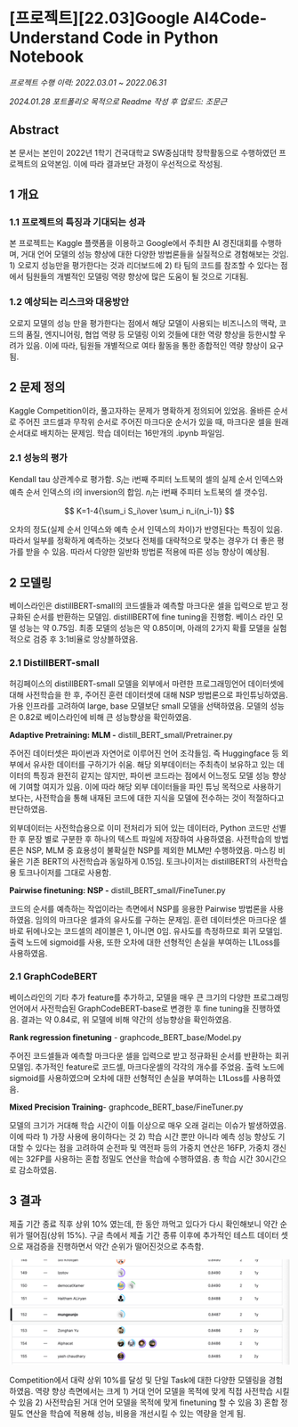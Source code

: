 # [프로젝트][22.03]Google AI4Code-Understand Code in Python Notebook

*프로젝트 수행 이력: 2022.03.01 ~ 2022.06.31*

*2024.01.28 포트폴리오 목적으로  Readme 작성 후 업로드: 조문근*

## Abstract

본 문서는 본인이 2022년 1학기 건국대학교 SW중심대학 장학활동으로 수행하였던 프로젝트의 요약본임. 이에 따라 결과보단 과정이 우선적으로 작성됨. 

## 1 개요

### 1.1 프로젝트의 특징과 기대되는 성과

본 프로젝트는 Kaggle 플랫폼을 이용하고 Google에서 주최한 AI 경진대회를 수행하며, 거대 언어 모델의 성능 향상에 대한 다양한 방법론들을 실질적으로 경험해보는 것임. 1) 오로지 성능만을 평가한다는 것과 리더보드에 2) 타 팀의 코드를 참조할 수 있다는 점에서 팀원들의 개별적인 모델링 역량 향상에 많은 도움이 될 것으로 기대됨.

### 1.2 예상되는 리스크와 대응방안

오로지 모델의 성능 만을 평가한다는 점에서 해당 모델이 사용되는 비즈니스의 맥락, 코드의 품질, 엔지니어링, 협업 역량 등 모델링 이외 것들에 대한 역량 향상을 등한시할 우려가 있음. 이에 따라, 팀원들 개별적으로 여타 활동을 통한 종합적인 역량 향상이 요구됨.

## 2 문제 정의

Kaggle Competition이라, 풀고자하는 문제가 명확하게 정의되어 있었음. 올바른 순서로 주어진 코드셀과 무작위 순서로 주어진 마크다운 순서가 있을 때, 마크다운 셀을 원래 순서대로 배치하는 문제임. 학습 데이터는 16만개의 .ipynb 파일임.

### 2.1 성능의 평가

Kendall tau 상관계수로 평가함. $S_i$는 i번째 주피터 노트북의 셀의 실제 순서 인덱스와 예측 순서 인덱스의 i의 inversion의 합임. $n_i$는 i번째 주피터 노트북의 셀 갯수임.

$$
K=1-4{\sum_i S_i\over \sum_i n_i(n_i-1)}
$$

오차의 정도(실제 순서 인덱스와 예측 순서 인덱스의 차이)가 반영된다는 특징이 있음. 따라서 일부를 정확하게 예측하는 것보다 전체를 대략적으로 맞추는 경우가 더 좋은 평가를 받을 수 있음. 따라서 다양한 일반화 방법론 적용에 따른 성능 향상이 예상됨.

## 2 모델링

베이스라인은 distillBERT-small의 코드셀들과 예측할 마크다운 셀을 입력으로 받고 정규화된 순서를 반환하는 모델임. distillBERT에 fine tuning을 진행함. 베이스 라인 모델 성능는 약 0.75임. 최종 모델의 성능은 약 0.85이며, 아래의 2가지 확률 모델을 실험적으로 검증 후 3:1비율로 앙상블하였음. 

### 2.1 DistillBERT-small

허깅페이스의 distillBERT-small 모델을 외부에서 마련한 프로그래밍언어 데이터셋에 대해 사전학습을 한 후, 주어진 훈련 데이터셋에 대해 NSP 방법론으로 파인튜닝하였음. 가용 인프라를 고려하여 large, base 모델보단 small 모델을 선택하였음. 모델의 성능은 0.82로 베이스라인에 비해 큰 성능향상을 확인하였음.

**Adaptive Pretraining: MLM -** distill_BERT_small/Pretrainer.py

주어진 데이터셋은 파이썬과 자연어로 이루어진 언어 조각들임. 즉 Huggingface 등 외부에서 유사한 데이터를 구하기가 쉬움. 해당 외부데이터는 주최측이 보유하고 있는 데이터의 특징과 완전히 같지는 않지만, 파이썬 코드라는 점에서 어느정도 모델 성능 향상에 기여할 여지가 있음. 이에 따라 해당 외부 데이터들을 파인 튜닝 목적으로 사용하기 보다는, 사전학습을 통해 내재된 코드에 대한 지식을 모델에 전수하는 것이 적절하다고 판단하였음. 

외부데이터는 사전학습용으로 이미 전처리가 되어 있는 데이터라, Python 코드만 선별한 후 문장 별로 구분한 후 하나의 텍스트 파일에 저장하여 사용하였음. 사전학습의 방법론은 NSP, MLM 중 효용성이 불확실한 NSP를 제외한 MLM만 수행하였음. 마스킹 비율은 기존 BERT의 사전학습과 동일하게 0.15임. 토크나이저는 distillBERT의 사전학습용 토크나이저를 그대로 사용함. 

**Pairwise finetuning: NSP -** distill_BERT_small/FineTuner.py

코드의 순서를 예측하는 작업이라는 측면에서 NSP를 응용한 Pairwise 방법론을 사용하였음. 임의의 마크다운 셀과의 유사도를 구하는 문제임. 훈련 데이터셋은 마크다운 셀 바로 뒤에나오는 코드셀의 레이블은 1, 아니면 0임. 유사도를 측정하므로 회귀 모델임. 출력 노드에 sigmoid를 사용, 또한 오차에 대한 선형적인 손실을 부여하는 L1Loss를 사용하였음. 

### 2.1 GraphCodeBERT

베이스라인의 기타 추가 feature를 추가하고, 모델을 매우 큰 크기의 다양한 프로그래밍 언어에서 사전학습된 GraphCodeBERT-base로 변경한 후 fine tuning을 진행하였음. 결과는 약 0.84로, 위 모델에 비해 약간의 성능향상을 확인하였음. 

**Rank regression finetuning** - graphcode_BERT_base/Model.py

주어진 코드셀들과 예측할 마크다운 셀을 입력으로 받고 정규화된 순서를 반환하는 회귀 모델임. 추가적인 feature로 코드셀, 마크다운셀의 각각의 개수를 주었음. 출력 노드에 sigmoid를 사용하였으며 오차에 대한 선형적인 손실을 부여하는 L1Loss를 사용하였음.  

**Mixed Precision Training**- graphcode_BERT_base/FineTuner.py

모델의 크기가 거대해 학습 시간이 이틀 이상으로 매우 오래 걸리는 이슈가 발생하였음. 이에 따라 1) 가장 사용에 용이하다는 것 2) 학습 시간 뿐만 아니라 예측 성능 향상도 기대할 수 있다는 점을 고려하여 순전파 및 역전파 등의 가중치 연산은 16FP, 가중치 갱신에는 32FP를 사용하는  혼합 정밀도 연산을 학습에 수행하였음. 총 학습 시간 30시간으로 감소하였음. 

## 3 결과

제출 기간 종료 직후 상위 10% 였는데, 한 동안 까먹고 있다가 다시 확인해보니 약간 순위가 떨어짐(상위 15%). 구글 측에서 제출 기간 종류 이후에 추가적인 테스트 데이터 셋으로 재검증을 진행하면서 약간 순위가 떨어진것으로 추측함.

![스샷](leaderboard.png)

Competition에서 대략 상위 10%를 달성 및 단일 Task에 대한 다양한 모델링을 경험하였음. 역량 향상 측면에서는 크게 1) 거대 언어 모델을 목적에 맞게 직접 사전학습 시킬 수 있음 2) 사전학습된 거대 언어 모델을 목적에 맞게 finetuning 할 수 있음 3) 혼합 정밀도 연산을 학습에 적용해 성능, 비용을 개선시킬 수 있는 역량을 얻게 됨.